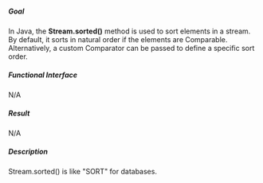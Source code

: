 ##### Goal

In Java, the **Stream.sorted()** method is used to sort elements in a stream. By default, it sorts in natural order if the elements are Comparable. Alternatively, a custom Comparator can be passed to define a specific sort order.

##### Functional Interface

N/A

##### Result

N/A

##### Description

Stream.sorted() is like "SORT" for databases.
